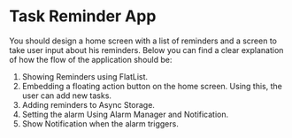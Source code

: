 # Task Reminder App

You should design a home screen with a list of reminders and a screen to take user input about his reminders. Below you can find a clear explanation of how the flow of the application should be:

1. Showing Reminders using FlatList.
2. Embedding a floating action button on the home screen. Using this, the user can add new tasks.
3. Adding reminders to Async Storage.
4. Setting the alarm Using Alarm Manager and Notification.
5. Show Notification when the alarm triggers.
